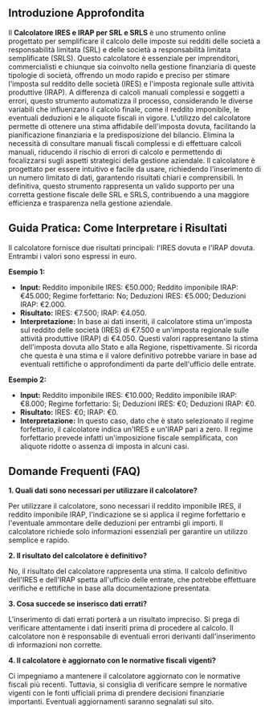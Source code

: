 ## Introduzione Approfondita

Il **Calcolatore IRES e IRAP per SRL e SRLS** è uno strumento online progettato per semplificare il calcolo delle imposte sui redditi delle società a responsabilità limitata (SRL) e delle società a responsabilità limitata semplificate (SRLS).  Questo calcolatore è essenziale per imprenditori, commercialisti e chiunque sia coinvolto nella gestione finanziaria di queste tipologie di società, offrendo un modo rapido e preciso per stimare l'imposta sul reddito delle società (IRES) e l'imposta regionale sulle attività produttive (IRAP).  A differenza di calcoli manuali complessi e soggetti a errori, questo strumento automatizza il processo, considerando le diverse variabili che influenzano il calcolo finale, come il reddito imponibile, le eventuali deduzioni e le aliquote fiscali in vigore.  L'utilizzo del calcolatore permette di ottenere una stima affidabile dell'imposta dovuta, facilitando la pianificazione finanziaria e la predisposizione del bilancio.  Elimina la necessità di consultare manuali fiscali complessi e di effettuare calcoli manuali, riducendo il rischio di errori di calcolo e permettendo di focalizzarsi sugli aspetti strategici della gestione aziendale.  Il calcolatore è progettato per essere intuitivo e facile da usare, richiedendo l'inserimento di un numero limitato di dati, garantendo risultati chiari e comprensibili.  In definitiva, questo strumento rappresenta un valido supporto per una corretta gestione fiscale delle SRL e SRLS, contribuendo a una maggiore efficienza e trasparenza nella gestione aziendale.


## Guida Pratica: Come Interpretare i Risultati

Il calcolatore fornisce due risultati principali: l'IRES dovuta e l'IRAP dovuta.  Entrambi i valori sono espressi in euro.

**Esempio 1:**

- **Input:** Reddito imponibile IRES: €50.000; Reddito imponibile IRAP: €45.000; Regime forfettario: No; Deduzioni IRES: €5.000; Deduzioni IRAP: €2.000.
- **Risultato:** IRES: €7.500; IRAP: €4.050.
- **Interpretazione:**  In base ai dati inseriti, il calcolatore stima un'imposta sul reddito delle società (IRES) di €7.500 e un'imposta regionale sulle attività produttive (IRAP) di €4.050.  Questi valori rappresentano la stima dell'imposta dovuta allo Stato e alla Regione, rispettivamente.  Si ricorda che questa è una stima e il valore definitivo potrebbe variare in base ad eventuali rettifiche o approfondimenti da parte dell'ufficio delle entrate.

**Esempio 2:**

- **Input:** Reddito imponibile IRES: €10.000; Reddito imponibile IRAP: €8.000; Regime forfettario: Si; Deduzioni IRES: €0; Deduzioni IRAP: €0.
- **Risultato:** IRES: €0; IRAP: €0.
- **Interpretazione:**  In questo caso, dato che è stato selezionato il regime forfettario, il calcolatore indica un'IRES e un'IRAP pari a zero.  Il regime forfettario prevede infatti un'imposizione fiscale semplificata, con aliquote ridotte o assenza di imposta in alcuni casi.


## Domande Frequenti (FAQ)

**1.  Quali dati sono necessari per utilizzare il calcolatore?**

Per utilizzare il calcolatore, sono necessari il reddito imponibile IRES, il reddito imponibile IRAP, l'indicazione se si applica il regime forfettario e l'eventuale ammontare delle deduzioni per entrambi gli importi.  Il calcolatore richiede solo informazioni essenziali per garantire un utilizzo semplice e rapido.

**2.  Il risultato del calcolatore è definitivo?**

No, il risultato del calcolatore rappresenta una stima.  Il calcolo definitivo dell'IRES e dell'IRAP spetta all'ufficio delle entrate, che potrebbe effettuare verifiche e rettifiche in base alla documentazione presentata.

**3.  Cosa succede se inserisco dati errati?**

L'inserimento di dati errati porterà a un risultato impreciso.  Si prega di verificare attentamente i dati inseriti prima di procedere al calcolo.  Il calcolatore non è responsabile di eventuali errori derivanti dall'inserimento di informazioni non corrette.

**4.  Il calcolatore è aggiornato con le normative fiscali vigenti?**

Ci impegniamo a mantenere il calcolatore aggiornato con le normative fiscali più recenti.  Tuttavia, si consiglia di verificare sempre le normative vigenti con le fonti ufficiali prima di prendere decisioni finanziarie importanti.  Eventuali aggiornamenti saranno segnalati sul sito.
